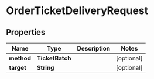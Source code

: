 

# OrderTicketDeliveryRequest


## Properties

| Name | Type | Description | Notes |
|------------ | ------------- | ------------- | -------------|
|**method** | **TicketBatch** |  |  [optional] |
|**target** | **String** |  |  [optional] |



